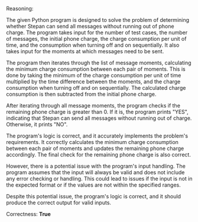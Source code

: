 Reasoning:

The given Python program is designed to solve the problem of determining whether Stepan can send all messages without running out of phone charge. The program takes input for the number of test cases, the number of messages, the initial phone charge, the charge consumption per unit of time, and the consumption when turning off and on sequentially. It also takes input for the moments at which messages need to be sent.

The program then iterates through the list of message moments, calculating the minimum charge consumption between each pair of moments. This is done by taking the minimum of the charge consumption per unit of time multiplied by the time difference between the moments, and the charge consumption when turning off and on sequentially. The calculated charge consumption is then subtracted from the initial phone charge.

After iterating through all message moments, the program checks if the remaining phone charge is greater than 0. If it is, the program prints "YES", indicating that Stepan can send all messages without running out of charge. Otherwise, it prints "NO".

The program's logic is correct, and it accurately implements the problem's requirements. It correctly calculates the minimum charge consumption between each pair of moments and updates the remaining phone charge accordingly. The final check for the remaining phone charge is also correct.

However, there is a potential issue with the program's input handling. The program assumes that the input will always be valid and does not include any error checking or handling. This could lead to issues if the input is not in the expected format or if the values are not within the specified ranges.

Despite this potential issue, the program's logic is correct, and it should produce the correct output for valid inputs.

Correctness: **True**